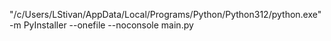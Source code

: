 "/c/Users/LStivan/AppData/Local/Programs/Python/Python312/python.exe" -m PyInstaller --onefile --noconsole main.py

